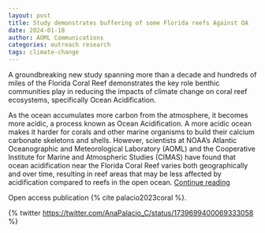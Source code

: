 ```yaml
---
layout: post
title: Study demonstrates buffering of some Florida reefs Against OA
date: 2024-01-18
author: AOML Communications
categories: outreach research
tags: climate-change
---
```


A groundbreaking new study spanning more than a decade and hundreds of miles of the Florida Coral Reef demonstrates the key role benthic communities play in reducing the impacts of climate change on coral reef ecosystems, specifically Ocean Acidification.

As the ocean accumulates more carbon from the atmosphere, it becomes more acidic, a process known as Ocean Acidification. A more acidic ocean makes it harder for corals and other marine organisms to build their calcium carbonate skeletons and shells. However, scientists at NOAA’s Atlantic Oceanographic and Meteorological Laboratory (AOML) and the Cooperative Institute for Marine and Atmospheric Studies (CIMAS) have found that ocean acidification near the Florida Coral Reef varies both geographically and over time, resulting in reef areas that may be less affected by acidification compared to reefs in the open ocean.
[Continue reading](https://www.aoml.noaa.gov/study-demonstrates-buffering-of-florida-reefs-against-ocean-acidification/)

Open access publication {% cite palacio2023coral %}. 

{% twitter https://twitter.com/AnaPalacio_C/status/1739699400069333058 %}


